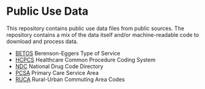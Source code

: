 # Public Use Data

This repository contains public use data files from public sources.
The repository contains a mix of the data itself and/or machine-readable code to download and process data.

* [BETOS](https://github.com/chse-ohsu/PublicUseData/tree/master/BETOS) Berenson-Eggers Type of Service
* [HCPCS](https://github.com/chse-ohsu/PublicUseData/tree/master/HCPCS) Healthcare Common Procedure Coding System
* [NDC](https://github.com/chse-ohsu/PublicUseData/tree/master/NDC) National Drug Code Directory
* [PCSA](https://github.com/chse-ohsu/PublicUseData/tree/master/PCSA) Primary Care Service Area
* [RUCA](https://github.com/chse-ohsu/PublicUseData/tree/master/RUCA) Rural-Urban Commuting Area Codes
